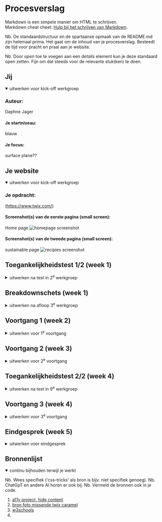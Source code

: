 # Procesverslag
Markdown is een simpele manier om HTML te schrijven.  
Markdown cheat cheet: [Hulp bij het schrijven van Markdown](https://github.com/adam-p/markdown-here/wiki/Markdown-Cheatsheet).

Nb. De standaardstructuur en de spartaanse opmaak van de README.md zijn helemaal prima. Het gaat om de inhoud van je procesverslag. Besteedt de tijd voor pracht en praal aan je website.

Nb. Door *open* toe te voegen aan een *details* element kun je deze standaard open zetten. Fijn om dat steeds voor de relevante stuk(ken) te doen.





## Jij

<details open>
  <summary>uitwerken voor kick-off werkgroep</summary>

  ### Auteur:
  Daphne Jager

  #### Je startniveau:
  blauw

  #### Je focus:
  surface plane??
 
</details>





## Je website

<details open>
  <summary>uitwerken voor kick-off werkgroep</summary>

  ### Je opdracht:
  (https://www.twix.com/)

  #### Screenshot(s) van de eerste pagina (small screen): 
  Home page 
  <img src="../basiswebsite/readme-images/homepagefull.png" width="375px" alt="homepage screenshot">

  #### Screenshot(s) van de tweede pagina (small screen):
  sustainable page 
  <img src="../basiswebsite/readme-images/recipiesfull.png" width="375px" alt="recipies screenshot">
 
</details>



## Toegankelijkheidstest 1/2 (week 1)

<details>
  <summary>uitwerken na test in 2<sup>e</sup> werkgroep</summary>

  ### Bevindingen
  Lijst met je bevindingen die in de test naar voren kwamen:
  - de website is redelijk toegankelijk voor de screenreader. Alleen zijn er op de home pagina een aantal
  foto's waarbij er geen beschrijving in zit. 
  Ook kunnen een paar knoppen een betere beschrijving krijgen
  dan alleen "see more" of "see details" of "DISCOVER"
  Ook gaat het in het headings menu van H4 naar H2 en dan weer terug naar H4. er is ook 
  geen H3, die wordt dus over geslagen.
  Er staat text in plaatjes, in plaats van text op plaatjes. hierdoor kan de screenreader
  de text op de foto niet lezen.
  <img src="../basiswebsite/readme-images/headings.HEIC" width="375px" alt="headings">
  <img src="../basiswebsite/readme-images/links.1.HEIC" width="375px" alt="links">
  <img src="../basiswebsite/readme-images/links.2.HEIC" width="375px" alt="links">

</details>



## Breakdownschets (week 1)

<details>
  <summary>uitwerken na afloop 3<sup>e</sup> werkgroep</summary>

  ### de hele pagina: 
  <img src="../basiswebsite/readme-images/breakdown.p1.png" width="375px" alt="breakdown van de hele pagina">

  ### dynamisch deel (bijv menu): 
  <img src="../basiswebsite/readme-images/breakdown.p2.png" width="375px" alt="pagina 2">

  ### wellicht nog een dynamisch deel (bijv filter): 
  <img src="../basiswebsite/readme-images/breakdown.mn.png" width="375px" alt="breakdown van een dynamisch deel">

</details>





## Voortgang 1 (week 2)

<details>
  <summary>uitwerken voor 1<sup>e</sup> voortgang</summary>

  ### Stand van zaken
  hier dit ging goed & dit was lastig (neem ook screenshots op van delen van je website en code)


  ### Agenda voor meeting
  samen met je groepje opstellen

  | Daphne  
    Hoe moet ik werken met foto's met tekst (moet ik dat weg-editen?).
    En hoe ik mijn font moet dowloaden, want dit lukt niet.

  | Anouk
  Font inladen en carousel maken

  | Leon
    Hoe kan ik forms goed uitwerken, zoals een email input field
    Navigatie bar die zelf links heeft, met extra links er onder. Links kunnen alleen niet in links zitten. Hoe moet dit opgelost worden?
    Verder had ik 2 korte vraagjes over headers en of daar per se een tekst onder moet staan en hoe het ook alweer zat met SVG bestanden.

  | Tobias
  een bepaald hover effect in een <UL> maken

  ### Verslag van meeting
  hier na afloop snel de uitkomsten van de meeting vastleggen

  - github desktop downloaden
  - code is goed in orde verder
  - hamburger menu maken
  - ...

</details>





## Voortgang 2 (week 3)

<details>
  <summary>uitwerken voor 2<sup>e</sup> voortgang</summary>

  ### Stand van zaken
  Had even error met github maar dat is weer opgelost:) hamburger menu werkt nu!


  ### Agenda voor meeting
  samen met je groepje opstellen

  | Daphne      
  hoe los ik het probleem met mijn carrousel op?
  hoe moet ik werken met bepaalde foto’s waar text op staat?

  | Anouk
  hoe kan ik mijn menu verbergen in een hamburger menu?
  hoe maak ik mijn carousel werkend 

  | Leon
    Hoe werk ik met een SVG Logo?
    Veel verschillende styling voor headers en andere elementen, hoe opstellen in style sheet zonder classes en heel veel uitzonderingen maken.

  | Tobias
  -


  ### Verslag van meeting
  hier na afloop snel de uitkomsten van de meeting vastleggen

  - punt 1
  - punt 2
  - nog een punt
- ...

</details>





## Toegankelijkheidstest 2/2 (week 4)

<details>
  <summary>uitwerken na test in 9<sup>e</sup> werkgroep</summary>

  ### Bevindingen
  Lijst met je bevindingen die in de test naar voren kwamen (geef ook aan wat er verbeterd is):

</details>





## Voortgang 3 (week 4)

<details>
  <summary>uitwerken voor 3<sup>e</sup> voortgang</summary>

  ### Stand van zaken
  hier dit ging goed & dit was lastig (neem ook screenshots op van delen van je website en code)


  ### Agenda voor meeting
  samen met je groepje opstellen

  | student 1      | student 2          | student 3    | student 4        |
  | ---            | ---                | ---          | ---              |
  | dit bespreken  | en dit             | en ik dit    | en dan ik dat    |
  | en dat ook nog | dit als er tijd is | nog een punt | dit wil ik zeker |
  | ...            | ...                | ...          | ...              |


  ### Verslag van meeting
  hier na afloop snel de uitkomsten van de meeting vastleggen

  - punt 1
  - punt 2
  - nog een punt
  - ...

</details>





## Eindgesprek (week 5)

<details>
  <summary>uitwerken voor eindgesprek</summary>

  ### Je uitkomst - karakteristiek screenshots:
  <img src="readme-images/dummy-plaatje.jpg" width="375px" alt="uitomst opdracht 1">


  ### Dit ging goed/Heb ik geleerd: 
  Korte omschrijving met plaatjes

  <img src="readme-images/dummy-plaatje.jpg" width="375px" alt="top">


  ### Dit was lastig/Is niet gelukt:
  Korte omschrijving met plaatjes

  <img src="readme-images/dummy-plaatje.jpg" width="375px" alt="bummer">
</details>





## Bronnenlijst

<details open>
  <summary>continu bijhouden terwijl je werkt</summary>

  Nb. Wees specifiek ('css-tricks' als bron is bijv. niet specifiek genoeg). 
  Nb. ChatGpT en andere AI horen er ook bij.
  Nb. Vermeld de bronnen ook in je code.

  1. [a11y project, hide content](https://www.a11yproject.com/posts/how-to-hide-content/)
  2. [bron foto missende twix caramel](https://www.tastysnack.asia/products/twix-caramel-milk-chocolate-cookie-bars-50-7g-36-carton)
  3. [w3schools](https://www.w3schools.com/)
  4. 

</details>